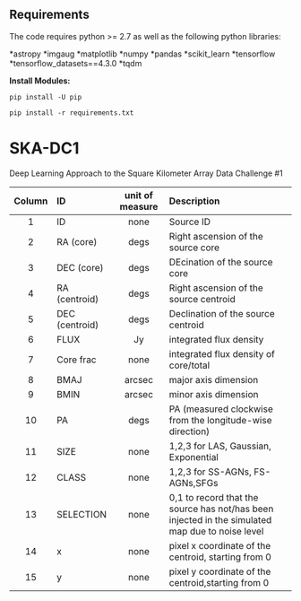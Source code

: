 ## Requirements

The code requires python >= 2.7 as well as the following python libraries:

*astropy
*imgaug
*matplotlib
*numpy
*pandas
*scikit_learn
*tensorflow
*tensorflow_datasets==4.3.0
*tqdm


**Install Modules:** 

`pip install -U pip`

`pip install -r requirements.txt`


# SKA-DC1
Deep Learning Approach to the Square Kilometer Array Data Challenge #1 

| Column | ID             | unit of measure | Description                                                                                     |
| :----: | :------------- | :-------------: | :---------------------------------------------------------------------------------------------- |
|   1    | ID             |      none       | Source ID                                                                                       |
|   2    | RA (core)      |      degs       | Right ascension of the source core                                                              |
|   3    | DEC (core)     |      degs       | DEcination of the source core                                                                   |
|   4    | RA (centroid)  |      degs       | Right ascension of the source centroid                                                          |
|   5    | DEC (centroid) |      degs       | Declination of the source centroid                                                              |
|   6    | FLUX           |       Jy        | integrated flux density                                                                         |
|   7    | Core frac      |      none       | integrated flux density of core/total                                                           |
|   8    | BMAJ           |     arcsec      | major axis dimension                                                                            |
|   9    | BMIN           |     arcsec      | minor axis dimension                                                                            |
|   10   | PA             |      degs       | PA (measured clockwise from the longitude-wise direction)                                       |
|   11   | SIZE           |      none       | 1,2,3 for LAS, Gaussian, Exponential                                                            |
|   12   | CLASS          |      none       | 1,2,3 for SS-AGNs, FS-AGNs,SFGs                                                                 |
|   13   | SELECTION      |      none       | 0,1 to record that the source has not/has been injected in the simulated map due to noise level |
|   14   | x              |      none       | pixel x coordinate of the centroid, starting from 0                                             |
|   15   | y              |      none       | pixel y coordinate of the centroid,starting from 0                                              |
